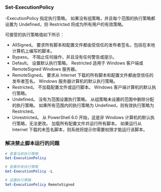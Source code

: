 ### Set-ExecutionPolicy
-ExecutionPolicy
指定执行策略。 如果没有组策略，并且每个范围的执行策略都设置为 Undefined，则 Restricted 将成为所有用户的有效策略。

可接受的执行策略值如下所示：
* AllSigned。 要求所有脚本和配置文件都由受信任的发布者签名，包括在本地计算机上编写的脚本。
* Bypass。 不阻止任何操作，并且没有任何警告或提示。
* Default。 设置默认执行策略。 Restricted 适用于 Windows 客户端或 RemoteSigned Windows 服务器。
* RemoteSigned。 要求从 Internet 下载的所有脚本和配置文件都由受信任的发布者签名。 Windows 服务器计算机的默认执行策略。
* Restricted。 不加载配置文件或运行脚本。 Windows 客户端计算机的默认执行策略。
* Undefined。 没有为范围设置执行策略。 从组策略未设置的范围中删除分配的执行策略。 如果所有范围内的执行策略为 Undefined，则有效执行策略为 Restricted。
* Unrestricted。 从 PowerShell 6.0 开始，这是非 Windows 计算机的默认执行策略，无法更改。 加载所有配置文件并运行所有脚本。 如果运行从 Internet 下载的未签名脚本，则系统将提示你需要权限才能运行该脚本。

### 解决禁止脚本运行的问题

```powershell
# 查看当前执行策略
Get-ExecutionPolicy

# 查看所有执行策略
Get-ExecutionPolicy -L

# 设置执行策略
Set-ExecutionPolicy RemoteSigned
```